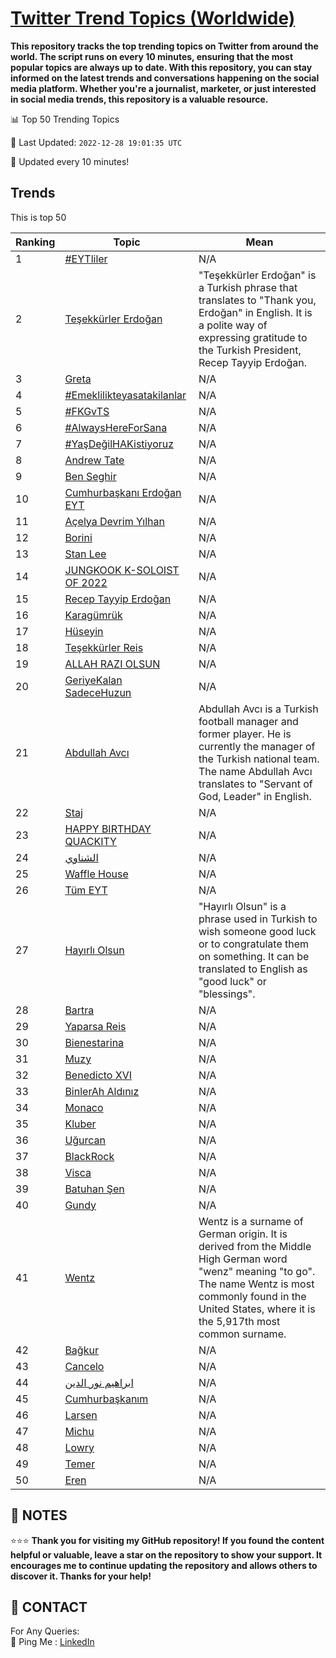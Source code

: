 [Twitter Trend Topics (Worldwide)](https://github.com/ErcinDedeoglu/Twitter-Trend-Topics)
==========

**This repository tracks the top trending topics on Twitter from around the world. 
The script runs on every 10 minutes, ensuring that the most popular topics are always up to date. 
With this repository, you can stay informed on the latest trends and conversations happening on the social media platform. 
Whether you're a journalist, marketer, or just interested in social media trends, this repository is a valuable resource.**


📊 Top 50 Trending Topics

📆 Last Updated: `2022-12-28 19:01:35 UTC`

🔧 Updated every 10 minutes!


## Trends

This is top 50

| Ranking | Topic | Mean |
| ------- | ------------ | ------------ |
| 1 | [#EYTliler](http://twitter.com/search?q=%23EYTliler) | N/A |
| 2 | [Teşekkürler Erdoğan](http://twitter.com/search?q=Te%c5%9fekk%c3%bcrler+Erdo%c4%9fan) | "Teşekkürler Erdoğan" is a Turkish phrase that translates to "Thank you, Erdoğan" in English. It is a polite way of expressing gratitude to the Turkish President, Recep Tayyip Erdoğan. |
| 3 | [Greta](http://twitter.com/search?q=Greta) | N/A |
| 4 | [#Emeklilikteyasatakilanlar](http://twitter.com/search?q=%23Emeklilikteyasatakilanlar) | N/A |
| 5 | [#FKGvTS](http://twitter.com/search?q=%23FKGvTS) | N/A |
| 6 | [#AlwaysHereForSana](http://twitter.com/search?q=%23AlwaysHereForSana) | N/A |
| 7 | [#YaşDeğilHAKistiyoruz](http://twitter.com/search?q=%23Ya%c5%9fDe%c4%9filHAKistiyoruz) | N/A |
| 8 | [Andrew Tate](http://twitter.com/search?q=Andrew+Tate) | N/A |
| 9 | [Ben Seghir](http://twitter.com/search?q=Ben+Seghir) | N/A |
| 10 | [Cumhurbaşkanı Erdoğan EYT](http://twitter.com/search?q=Cumhurba%c5%9fkan%c4%b1+Erdo%c4%9fan+EYT) | N/A |
| 11 | [Açelya Devrim Yılhan](http://twitter.com/search?q=A%c3%a7elya+Devrim+Y%c4%b1lhan) | N/A |
| 12 | [Borini](http://twitter.com/search?q=Borini) | N/A |
| 13 | [Stan Lee](http://twitter.com/search?q=Stan+Lee) | N/A |
| 14 | [JUNGKOOK K-SOLOIST OF 2022](http://twitter.com/search?q=JUNGKOOK+K-SOLOIST+OF+2022) | N/A |
| 15 | [Recep Tayyip Erdoğan](http://twitter.com/search?q=Recep+Tayyip+Erdo%c4%9fan) | N/A |
| 16 | [Karagümrük](http://twitter.com/search?q=Karag%c3%bcmr%c3%bck) | N/A |
| 17 | [Hüseyin](http://twitter.com/search?q=H%c3%bcseyin) | N/A |
| 18 | [Teşekkürler Reis](http://twitter.com/search?q=Te%c5%9fekk%c3%bcrler+Reis) | N/A |
| 19 | [ALLAH RAZI OLSUN](http://twitter.com/search?q=ALLAH+RAZI+OLSUN) | N/A |
| 20 | [GeriyeKalan SadeceHuzun](http://twitter.com/search?q=GeriyeKalan+SadeceHuzun) | N/A |
| 21 | [Abdullah Avcı](http://twitter.com/search?q=Abdullah+Avc%c4%b1) | Abdullah Avcı is a Turkish football manager and former player. He is currently the manager of the Turkish national team. The name Abdullah Avcı translates to "Servant of God, Leader" in English. |
| 22 | [Staj](http://twitter.com/search?q=Staj) | N/A |
| 23 | [HAPPY BIRTHDAY QUACKITY](http://twitter.com/search?q=HAPPY+BIRTHDAY+QUACKITY) | N/A |
| 24 | [الشناوي](http://twitter.com/search?q=%d8%a7%d9%84%d8%b4%d9%86%d8%a7%d9%88%d9%8a) | N/A |
| 25 | [Waffle House](http://twitter.com/search?q=Waffle+House) | N/A |
| 26 | [Tüm EYT](http://twitter.com/search?q=T%c3%bcm+EYT) | N/A |
| 27 | [Hayırlı Olsun](http://twitter.com/search?q=Hay%c4%b1rl%c4%b1+Olsun) | "Hayırlı Olsun" is a phrase used in Turkish to wish someone good luck or to congratulate them on something. It can be translated to English as "good luck" or "blessings". |
| 28 | [Bartra](http://twitter.com/search?q=Bartra) | N/A |
| 29 | [Yaparsa Reis](http://twitter.com/search?q=Yaparsa+Reis) | N/A |
| 30 | [Bienestarina](http://twitter.com/search?q=Bienestarina) | N/A |
| 31 | [Muzy](http://twitter.com/search?q=Muzy) | N/A |
| 32 | [Benedicto XVI](http://twitter.com/search?q=Benedicto+XVI) | N/A |
| 33 | [BinlerAh Aldınız](http://twitter.com/search?q=BinlerAh+Ald%c4%b1n%c4%b1z) | N/A |
| 34 | [Monaco](http://twitter.com/search?q=Monaco) | N/A |
| 35 | [Kluber](http://twitter.com/search?q=Kluber) | N/A |
| 36 | [Uğurcan](http://twitter.com/search?q=U%c4%9furcan) | N/A |
| 37 | [BlackRock](http://twitter.com/search?q=BlackRock) | N/A |
| 38 | [Visca](http://twitter.com/search?q=Visca) | N/A |
| 39 | [Batuhan Şen](http://twitter.com/search?q=Batuhan+%c5%9een) | N/A |
| 40 | [Gundy](http://twitter.com/search?q=Gundy) | N/A |
| 41 | [Wentz](http://twitter.com/search?q=Wentz) | Wentz is a surname of German origin. It is derived from the Middle High German word "wenz" meaning "to go". The name Wentz is most commonly found in the United States, where it is the 5,917th most common surname. |
| 42 | [Bağkur](http://twitter.com/search?q=Ba%c4%9fkur) | N/A |
| 43 | [Cancelo](http://twitter.com/search?q=Cancelo) | N/A |
| 44 | [ابراهيم نور الدين](http://twitter.com/search?q=%d8%a7%d8%a8%d8%b1%d8%a7%d9%87%d9%8a%d9%85+%d9%86%d9%88%d8%b1+%d8%a7%d9%84%d8%af%d9%8a%d9%86) | N/A |
| 45 | [Cumhurbaşkanım](http://twitter.com/search?q=Cumhurba%c5%9fkan%c4%b1m) | N/A |
| 46 | [Larsen](http://twitter.com/search?q=Larsen) | N/A |
| 47 | [Michu](http://twitter.com/search?q=Michu) | N/A |
| 48 | [Lowry](http://twitter.com/search?q=Lowry) | N/A |
| 49 | [Temer](http://twitter.com/search?q=Temer) | N/A |
| 50 | [Eren](http://twitter.com/search?q=Eren) | N/A |




## 📝 NOTES

⭐⭐⭐ **Thank you for visiting my GitHub repository! If you found the content helpful or valuable, leave a star on the repository to show your support. It encourages me to continue updating the repository and allows others to discover it. Thanks for your help!**

## 📨 CONTACT

 For Any Queries:  
            🏓 Ping Me : [LinkedIn](https://www.linkedin.com/in/ercindedeoglu/)